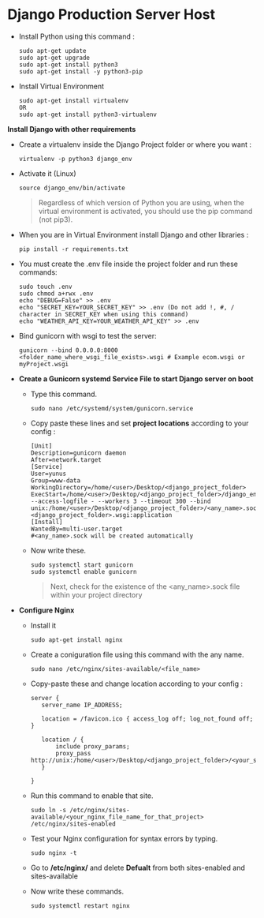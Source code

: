# Django Production Server Host
 - Install Python using this command :
   ```
   sudo apt-get update
   sudo apt-get upgrade
   sudo apt-get install python3
   sudo apt-get install -y python3-pip
   ```

 - Install Virtual Environment 
   ```
   sudo apt-get install virtualenv
   OR
   sudo apt-get install python3-virtualenv
   ```
   	
 **Install Django with other requirements**

   - Create a virtualenv inside the Django Project folder or where you want : 
     ```
     virtualenv -p python3 django_env
     ```
   - Activate it (Linux)
     ```
     source django_env/bin/activate
     ```
	
     > Regardless of which version of Python you are using, when the virtual environment is activated, you should use the pip command (not pip3).
    
   - When you are in Virtual Environment install Django and other libraries :	
     ```
     pip install -r requirements.txt
     ```

   - You must create the .env file inside the project folder and run these commands:	
     ```
     sudo touch .env
	 sudo chmod a+rwx .env
	 echo "DEBUG=False" >> .env
	 echo "SECRET_KEY=YOUR_SECRET_KEY" >> .env (Do not add !, #, / character in SECRET_KEY when using this command)
	 echo "WEATHER_API_KEY=YOUR_WEATHER_API_KEY" >> .env
     ```

   - Bind gunicorn with wsgi to test the server:
     ```
     gunicorn --bind 0.0.0.0:8000 <folder_name_where_wsgi_file_exists>.wsgi # Example ecom.wsgi or myProject.wsgi
     ```	

 - **Create a Gunicorn systemd Service File to start Django server on boot**
    - Type this command.
      ```
      sudo nano /etc/systemd/system/gunicorn.service
      ```
    - Copy paste these lines and set **project locations** according to your config :
      ```
      [Unit]
      Description=gunicorn daemon
      After=network.target
      [Service]
      User=yunus
      Group=www-data
      WorkingDirectory=/home/<user>/Desktop/<django_project_folder>
      ExecStart=/home/<user>/Desktop/<django_project_folder>/django_env/bin/gunicorn --access-logfile - --workers 3 --timeout 300 --bind unix:/home/<user>/Desktop/<django_project_folder>/<any_name>.sock <django_project_folder>.wsgi:application
      [Install]
      WantedBy=multi-user.target
      #<any_name>.sock will be created automatically
      ```
    - Now write these.
      ```
      sudo systemctl start gunicorn
      sudo systemctl enable gunicorn
      ```
     
      > Next, check for the existence of the <any_name>.sock file within your project directory
	
 - **Configure Nginx**
   - Install it 
     ```
     sudo apt-get install nginx
     ```
   - Create a coniguration file using this command with the any name.
     ```
     sudo nano /etc/nginx/sites-available/<file_name>
     ```
   - Copy-paste these and change location according to your config :
     ```
     server {
		server_name IP_ADDRESS;

		location = /favicon.ico { access_log off; log_not_found off; }

		location / {
			include proxy_params;
			proxy_pass http://unix:/home/<user>/Desktop/<django_project_folder>/<your_socket_name>.sock;
		}

	 }
     ```
   - Run this command to enable that site.
     ```
     sudo ln -s /etc/nginx/sites-available/<your_nginx_file_name_for_that_project> /etc/nginx/sites-enabled
     ```
   - Test your Nginx configuration for syntax errors by typing.
     ```
     sudo nginx -t
     ```
   - Go to **/etc/nginx/** and delete **Defualt** from both sites-enabled and sites-available
		
   - Now write these commands.
     ```
     sudo systemctl restart nginx
     ```
 






















